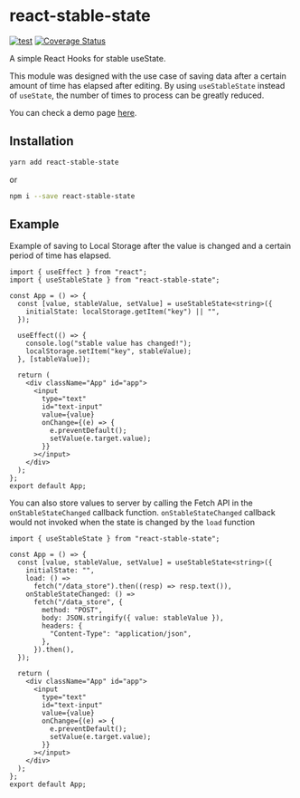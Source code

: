 # react-stable-state

[![test](https://github.com/tomtsutom/react-stable-state/actions/workflows/ci.yaml/badge.svg)](https://github.com/tomtsutom/react-stable-state/actions/workflows/ci.yaml)
[![Coverage Status](https://tomtsutom.github.io/react-stable-state/coverage-badges.svg)](https://tomtsutom.github.io/react-stable-state/lcov-report)

A simple React Hooks for stable useState.

This module was designed with the use case of saving data after a certain amount of time has elapsed after editing. By using `useStableState` instead of `useState`, the number of times to process can be greatly reduced.

You can check a demo page [here](https://tsutomu-ikeda.github.io/react-stable-state-demo).

## Installation

```bash
yarn add react-stable-state
```

or

```bash
npm i --save react-stable-state
```

## Example

Example of saving to Local Storage after the value is changed and a certain period of time has elapsed.

```tsx
import { useEffect } from "react";
import { useStableState } from "react-stable-state";

const App = () => {
  const [value, stableValue, setValue] = useStableState<string>({
    initialState: localStorage.getItem("key") || "",
  });

  useEffect(() => {
    console.log("stable value has changed!");
    localStorage.setItem("key", stableValue);
  }, [stableValue]);

  return (
    <div className="App" id="app">
      <input
        type="text"
        id="text-input"
        value={value}
        onChange={(e) => {
          e.preventDefault();
          setValue(e.target.value);
        }}
      ></input>
    </div>
  );
};
export default App;
```

You can also store values to server by calling the Fetch API in the `onStableStateChanged` callback function.
`onStableStateChanged` callback would not invoked when the state is changed by the `load` function

```tsx
import { useStableState } from "react-stable-state";

const App = () => {
  const [value, stableValue, setValue] = useStableState<string>({
    initialState: "",
    load: () =>
      fetch("/data_store").then((resp) => resp.text()),
    onStableStateChanged: () =>
      fetch("/data_store", {
        method: "POST",
        body: JSON.stringify({ value: stableValue }),
        headers: {
          "Content-Type": "application/json",
        },
      }).then(),
  });

  return (
    <div className="App" id="app">
      <input
        type="text"
        id="text-input"
        value={value}
        onChange={(e) => {
          e.preventDefault();
          setValue(e.target.value);
        }}
      ></input>
    </div>
  );
};
export default App;
```
